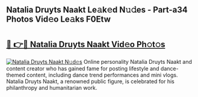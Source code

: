 ## Natalia Druyts Naakt Le𝚊k𝚎d N𝚞𝚍es - Part-a34 Photos Vid𝚎o Le𝚊ks F0Etw

# <h2><a href="http://fbar8l0.evod.top/?m=Natalia+Druyts+Naakt">🔗 👉🔴 Natalia Druyts Naakt Vid𝚎o Ph𝚘t𝚘s</a></h2>

[![Natalia Druyts Naakt N𝚞d𝚎s](https://i.imgur.com/8V9OHl7.gif)](http://fbar8l0.evod.top/?m=Natalia+Druyts+Naakt)
Online personality Natalia Druyts Naakt and content creator who has gained fame for posting lifestyle and dance-themed content, including dance trend performances and mini vlogs. Natalia Druyts Naakt, a renowned public figure, is celebrated for his philanthropy and humanitarian work. 
